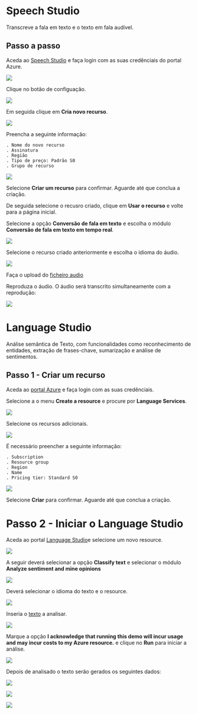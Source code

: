 # Speech Studio

Transcreve a fala em texto e o texto em fala audível.

## Passo a passo

Aceda ao [Speech Studio](https://speech.microsoft.com/portal) e faça login com as suas credênciais do portal Azure.

![](https://github.com/vicalmeida/MLearnAI900Lab3/blob/main/images/img0.png)  

Clique no botão de configuação.

![](https://github.com/vicalmeida/MLearnAI900Lab3/blob/main/images/img1.png)  

Em seguida clique em **Cria novo recurso**.

![](https://github.com/vicalmeida/MLearnAI900Lab3/blob/main/images/img2.png) 

Preencha a seguinte informação:

	. Nome do novo recurso
	. Assinatura
	. Região
	. Tipo de preço: Padrão S0
	. Grupo de recurso

![](https://github.com/vicalmeida/MLearnAI900Lab3/blob/main/images/img3.png)  

Selecione **Criar um recurso** para confirmar. Aguarde até que conclua a criação.

De seguida selecione o recusro criado, clique em **Usar o recurso** e volte para a página inicial.

Selecione a opção **Conversão de fala em texto**  e escolha o módulo **Conversão de fala em texto em tempo real**.

![](https://github.com/vicalmeida/MLearnAI900Lab3/blob/main/images/img4.png) 

Selecione o recurso criado anteriormente e escolha o idioma do áudio.

![](https://github.com/vicalmeida/MLearnAI900Lab3/blob/main/images/img5.png) 

Faça o upload do [ficheiro audio](https://github.com/vicalmeida/MLearnAI900Lab3/blob/main/images/WhatAICanDo.m4a) 

Reproduza o áudio. O áudio será transcrito simultaneamente com a reprodução:

![](https://github.com/vicalmeida/MLearnAI900Lab3/blob/main/images/img6.png) 

# Language Studio

Análise semântica de Texto, com funcionalidades como reconhecimento de entidades, extração de frases-chave, sumarização e análise de sentimentos.


## Passo 1 - Criar um recurso

Aceda ao [portal Azure](https://portal.azure.com) e faça login com as suas credênciais.

Selecione a o menu **Create a resource** e procure por **Language Services**.

![](https://github.com/vicalmeida/MLearnAI900Lab3/blob/main/images/img7.png) 

Selecione os recursos adicionais.

![](https://github.com/vicalmeida/MLearnAI900Lab3/blob/main/images/img8.png) 

É necessário preencher a seguinte informação:

	. Subscription
	. Resource group
	. Region 
	. Name 
	. Pricing tier: Standard S0

![](https://github.com/vicalmeida/MLearnAI900Lab3/blob/main/images/img9.png) 


Selecione **Criar** para confirmar. Aguarde até que conclua a criação.

# Passo 2 - Iniciar o Language Studio

Aceda ao portal [Language Studio](https://language.cognitive.azure.com)e selecione um novo resource.

![](https://github.com/vicalmeida/MLearnAI900Lab3/blob/main/images/img10.png) 

A seguir deverá selecionar a opção **Classify text** e selecionar o módulo **Analyze sentiment and mine opinions**

![](https://github.com/vicalmeida/MLearnAI900Lab3/blob/main/images/img12.png) 

Deverá selecionar o idioma do texto e o resource.

![](https://github.com/vicalmeida/MLearnAI900Lab3/blob/main/images/img13.png) 

Inseria o [texto](https://github.com/vicalmeida/MLearnAI900Lab3/blob/main/images/Texto.txt) a analisar.

![](https://github.com/vicalmeida/MLearnAI900Lab3/blob/main/images/img14.png) 

Marque a opção **I acknowledge that running this demo will incur usage and may incur costs to my Azure resource.** e clique no **Run** para iniciar a análise.

![](https://github.com/vicalmeida/MLearnAI900Lab3/blob/main/images/img15.png) 

Depois de analisado o texto serão gerados os seguintes dados: 

![](https://github.com/vicalmeida/MLearnAI900Lab3/blob/main/images/img16.png) 

![](https://github.com/vicalmeida/MLearnAI900Lab3/blob/main/images/img17.png) 

![](https://github.com/vicalmeida/MLearnAI900Lab3/blob/main/images/img18.png) 
